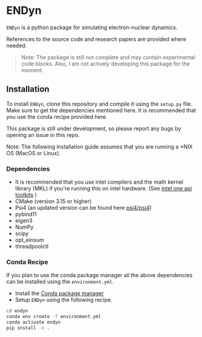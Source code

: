 # ENDyn

`ENDyn` is a python package for simulating electron-nuclear dynamics. 

References to the source code and research papers are provided where needed.  

> Note: The package is still not complete and may contain experimental code blocks. Also, I am not actively developing this package for the moment.

## Installation 
To install `ENDyn`, clone this repository and compile it using the `setup.py` file. Make sure to get the dependencies mentioned here. It is recommended that you use the conda recipe provided here.

This package is still under development, so please report any bugs by opening an issue in this repo. 

Note: The following installation guide assumes that you are running a *NIX OS (MacOS or Linux). 

### Dependencies
- It is recommended that you use intel compilers and the math kernel library (MKL) if you're running this on intel hardware. (See [intel one api toolkits](https://www.intel.com/content/www/us/en/developer/tools/oneapi/hpc-toolkit.html) ) 
- CMake (version 3.15 or higher) 
- Psi4 (an updated version can be found here [psi4/psi4](https://github.com/psi4/psi4))
- pybind11
- eigen3 
- NumPy 
- scipy
- opt_einsum
- threadpoolctl

### Conda Recipe
If you plan to use the conda package manager all the above dependencies can be installed using the `environment.yml`. 
- Install the [Conda package manager](https://docs.conda.io/en/latest/miniconda.html)
- Setup `ENDyn` using the following recipe.
```sh
cd endyn
conda env create -f environment.yml
conda activate endyn
pip install -e .
```
 
